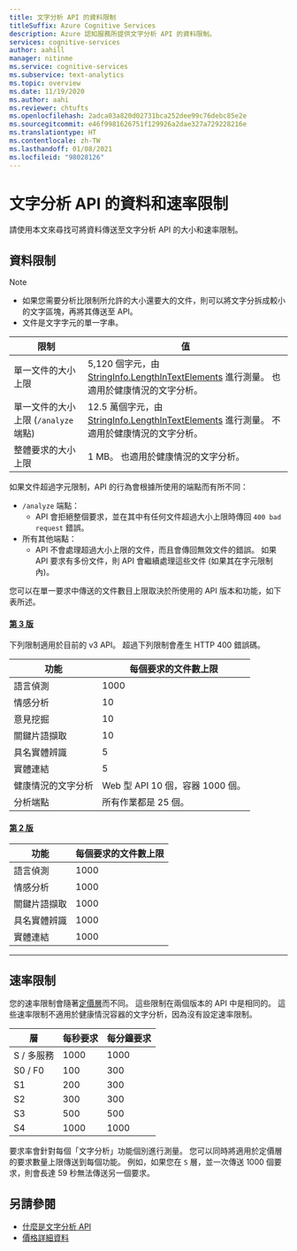 ```yaml
---
title: 文字分析 API 的資料限制
titleSuffix: Azure Cognitive Services
description: Azure 認知服務所提供文字分析 API 的資料限制。
services: cognitive-services
author: aahill
manager: nitinme
ms.service: cognitive-services
ms.subservice: text-analytics
ms.topic: overview
ms.date: 11/19/2020
ms.author: aahi
ms.reviewer: chtufts
ms.openlocfilehash: 2adca03a820d02731bca252dee99c76debc85e2e
ms.sourcegitcommit: e46f9981626751f129926a2dae327a729228216e
ms.translationtype: HT
ms.contentlocale: zh-TW
ms.lasthandoff: 01/08/2021
ms.locfileid: "98028126"
---
```

# <a name="data-and-rate-limits-for-the-text-analytics-api"></a>文字分析 API 的資料和速率限制
<a name="data-limits"></a>

請使用本文來尋找可將資料傳送至文字分析 API 的大小和速率限制。 

## <a name="data-limits"></a>資料限制

> [!NOTE]
> * 如果您需要分析比限制所允許的大小還要大的文件，則可以將文字分拆成較小的文字區塊，再將其傳送至 API。 
> * 文件是文字字元的單一字串。  

| 限制 | 值 |
|------------------------|---------------|
| 單一文件的大小上限 | 5,120 個字元，由 [StringInfo.LengthInTextElements](/dotnet/api/system.globalization.stringinfo.lengthintextelements) 進行測量。 也適用於健康情況的文字分析。 |
| 單一文件的大小上限 (`/analyze` 端點)  | 12.5 萬個字元，由 [StringInfo.LengthInTextElements](/dotnet/api/system.globalization.stringinfo.lengthintextelements) 進行測量。 不適用於健康情況的文字分析。 |
| 整體要求的大小上限 | 1 MB。 也適用於健康情況的文字分析。 |


如果文件超過字元限制，API 的行為會根據所使用的端點而有所不同：

* `/analyze` 端點：
  * API 會拒絕整個要求，並在其中有任何文件超過大小上限時傳回 `400 bad request` 錯誤。
* 所有其他端點：  
  * API 不會處理超過大小上限的文件，而且會傳回無效文件的錯誤。 如果 API 要求有多份文件，則 API 會繼續處理這些文件 (如果其在字元限制內)。

您可以在單一要求中傳送的文件數目上限取決於所使用的 API 版本和功能，如下表所述。

#### <a name="version-3"></a>[第 3 版](#tab/version-3)

下列限制適用於目前的 v3 API。 超過下列限制會產生 HTTP 400 錯誤碼。


| 功能 | 每個要求的文件數上限 | 
|----------|-----------|
| 語言偵測 | 1000 |
| 情感分析 | 10 |
| 意見挖掘 | 10 |
| 關鍵片語擷取 | 10 |
| 具名實體辨識 | 5 |
| 實體連結 | 5 |
| 健康情況的文字分析  | Web 型 API 10 個，容器 1000 個。 |
| 分析端點 | 所有作業都是 25 個。 |

#### <a name="version-2"></a>[第 2 版](#tab/version-2)

| 功能 | 每個要求的文件數上限 | 
|----------|-----------|
| 語言偵測 | 1000 |
| 情感分析 | 1000 |
| 關鍵片語擷取 | 1000 |
| 具名實體辨識 | 1000 |
| 實體連結 | 1000 |

---

## <a name="rate-limits"></a>速率限制

您的速率限制會隨著[定價層](https://azure.microsoft.com/pricing/details/cognitive-services/text-analytics/)而不同。 這些限制在兩個版本的 API 中是相同的。 這些速率限制不適用於健康情況容器的文字分析，因為沒有設定速率限制。

| 層          | 每秒要求 | 每分鐘要求 |
|---------------|---------------------|---------------------|
| S / 多服務 | 1000                | 1000                |
| S0 / F0         | 100                 | 300                 |
| S1            | 200                 | 300                 |
| S2            | 300                 | 300                 |
| S3            | 500                 | 500                 |
| S4            | 1000                | 1000                |

要求率會針對每個「文字分析」功能個別進行測量。 您可以同時將適用於定價層的要求數量上限傳送到每個功能。 例如，如果您在 `S` 層，並一次傳送 1000 個要求，則會長達 59 秒無法傳送另一個要求。


## <a name="see-also"></a>另請參閱

* [什麼是文字分析 API](../overview.md)
* [價格詳細資料](https://azure.microsoft.com/pricing/details/cognitive-services/text-analytics/)
